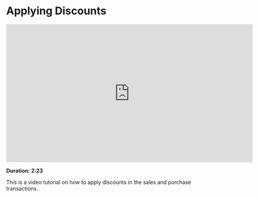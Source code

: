 <!-- add-breadcrumbs -->
# Applying Discounts

<iframe width="660" height="371" src="https://www.youtube.com/embed/0850LAIPUBU" frameborder="0" allowfullscreen></iframe>

**Duration: 2:23**

This is a video tutorial on how to apply discounts in the sales and purchase transactions.